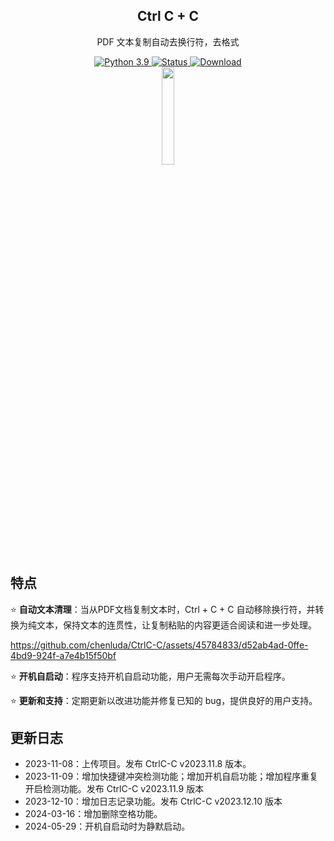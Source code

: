 <div align="center">
  <h2> Ctrl C + C </h2>
  <p>PDF 文本复制自动去换行符，去格式</p>
  <a href="#">
    <img alt="Python 3.9" src="https://img.shields.io/badge/python-3.9-blue.svg" />
  </a>
  <a href="#">
    <img alt="Status" src="https://img.shields.io/badge/Status-Updating-green" />
  </a>
  <a href="https://github.com/chenluda/CtrlC-C/releases">
    <img alt="Download" src="https://img.shields.io/badge/Download-click-blue" />
  </a>
</div>
<div align="center">
  <img src="https://github.com/chenluda/CtrlC-C/assets/45784833/106bb480-bae1-41c9-958c-367859e6c136" width="20%" height="20%"/>
</div>

## 特点

⭐ **自动文本清理**：当从PDF文档复制文本时，Ctrl + C + C 自动移除换行符，并转换为纯文本，保持文本的连贯性，让复制粘贴的内容更适合阅读和进一步处理。

https://github.com/chenluda/CtrlC-C/assets/45784833/d52ab4ad-0ffe-4bd9-924f-a7e4b15f50bf

⭐ **开机自启动**：程序支持开机自启动功能，用户无需每次手动开启程序。

⭐ **更新和支持**：定期更新以改进功能并修复已知的 bug，提供良好的用户支持。


## 更新日志

* 2023-11-08：上传项目。发布 CtrlC-C v2023.11.8 版本。
* 2023-11-09：增加快捷键冲突检测功能；增加开机自启功能；增加程序重复开启检测功能。发布 CtrlC-C v2023.11.9 版本
* 2023-12-10：增加日志记录功能。发布 CtrlC-C v2023.12.10 版本
* 2024-03-16：增加删除空格功能。
* 2024-05-29：开机自启动时为静默启动。
